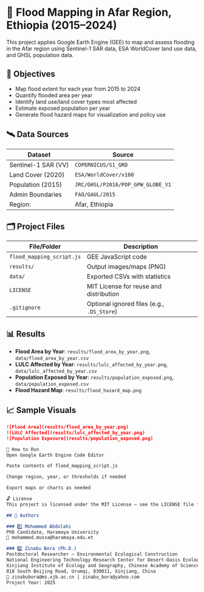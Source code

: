 # 🌊 Flood Mapping in Afar Region, Ethiopia (2015–2024)

This project applies Google Earth Engine (GEE) to map and assess flooding in the Afar region using Sentinel-1 SAR data, ESA WorldCover land use data, and GHSL population data.

## 📌 Objectives

- Map flood extent for each year from 2015 to 2024
- Quantify flooded area per year
- Identify land use/land cover types most affected
- Estimate exposed population per year
- Generate flood hazard maps for visualization and policy use

## 🛰️ Data Sources

| Dataset                   | Source                                                  |
|---------------------------|---------------------------------------------------------|
| Sentinel-1 SAR (VV)       | `COPERNICUS/S1_GRD`                                     |
| Land Cover (2020)         | `ESA/WorldCover/v100`                                   |
| Population (2015)         | `JRC/GHSL/P2016/POP_GPW_GLOBE_V1`                       |
| Admin Boundaries          | `FAO/GAUL/2015`                                         |
| Region:                   | Afar, Ethiopia                                          |

## 🗂️ Project Files

| File/Folder                | Description                            |
|---------------------------|----------------------------------------|
| `flood_mapping_script.js` | GEE JavaScript code                    |
| `results/`                | Output images/maps (PNG)               |
| `data/`                   | Exported CSVs with statistics          |
| `LICENSE`                 | MIT License for reuse and distribution |
| `.gitignore`              | Optional ignored files (e.g., `.DS_Store`) |

## 📊 Results

- **Flood Area by Year**: `results/flood_area_by_year.png`, `data/flood_area_by_year.csv`
- **LULC Affected by Year**: `results/lulc_affected_by_year.png`, `data/lulc_affected_by_year.csv`
- **Population Exposed by Year**: `results/population_exposed.png`, `data/population_exposed.csv`
- **Flood Hazard Map**: `results/flood_hazard_map.png`

## 📈 Sample Visuals

```markdown
![Flood Area](results/flood_area_by_year.png)
![LULC Affected](results/lulc_affected_by_year.png)
![Population Exposure](results/population_exposed.png)

🧠 How to Run
Open Google Earth Engine Code Editor

Paste contents of flood_mapping_script.js

Change region, year, or thresholds if needed

Export maps or charts as needed

🔓 License
This project is licensed under the MIT License — see the LICENSE file for details.

## 👥 Authors

### 1️⃣ Mohammed Abdulahi  
PhD Candidate, Haramaya University  
📧 mohammed.mussa@haramaya.edu.et  

### 2️⃣ Zinabu Bora (Ph.D.)  
Postdoctoral Researcher – Environmental Ecological Construction  
National Engineering Technology Research Center for Desert-Oasis Ecological Construction  
Xinjiang Institute of Ecology and Geography, Chinese Academy of Sciences  
818 South Beijing Road, Urumqi, 830011, Xinjiang, China  
📧 zinabubora@ms.xjb.ac.cn | zinabu_bora@yahoo.com
Project Year: 2025